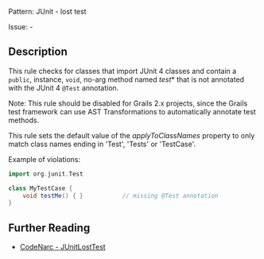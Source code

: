 Pattern: JUnit - lost test

Issue: -

## Description

This rule checks for classes that import JUnit 4 classes and contain a `public`, instance, `void`, no-arg method named *test*\* that is not annotated with the JUnit 4 `@Test` annotation.

Note: This rule should be disabled for Grails 2.x projects, since the Grails test framework can use AST Transformations to automatically annotate test methods.

This rule sets the default value of the *applyToClassNames* property to only match class names ending in 'Test', 'Tests' or 'TestCase'.

Example of violations:

``` groovy
import org.junit.Test

class MyTestCase {
    void testMe() { }           // missing @Test annotation
}
```

## Further Reading

* [CodeNarc - JUnitLostTest](http://codenarc.sourceforge.net/codenarc-rules-junit.html#JUnitLostTest)